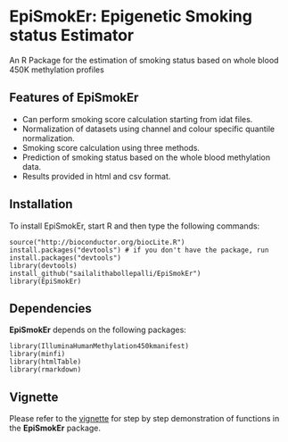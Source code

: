 # EpiSmokEr: Epigenetic Smoking status Estimator
An R Package for the estimation of smoking status based on whole blood 450K methylation profiles
## Features of **EpiSmokEr**
- Can perform smoking score calculation starting from idat files.
- Normalization of datasets using channel and colour specific quantile normalization.
- Smoking score calculation using three methods.
- Prediction of smoking status based on the whole blood methylation data.
- Results provided in html and csv format.
## Installation
To install EpiSmokEr, start R and then type the following commands:
```{r eval=FALSE}
source("http://bioconductor.org/biocLite.R")
install.packages("devtools") # if you don't have the package, run install.packages("devtools")
library(devtools)
install_github("sailalithabollepalli/EpiSmokEr")
library(EpiSmokEr)
```
## Dependencies
**EpiSmokEr** depends on the following packages:
```{r eval=FALSE}
library(IlluminaHumanMethylation450kmanifest)
library(minfi)
library(htmlTable)
library(rmarkdown)
```
## Vignette
Please refer to the [vignette](http://htmlpreview.github.io/?https://github.com/sailalithabollepalli/EpiSmokEr/blob/master/vignettes/epismoker.html) for step by step demonstration of functions in the **EpiSmokEr** package. 




